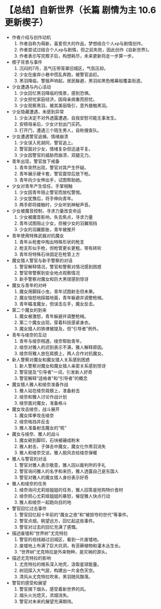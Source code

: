 # 【总结】自新世界（长篇 剧情为主 10.6更新楔子）

-   作者介绍与创作动机
    1.  作者自称为萌新，喜爱但大的作品，梦想结合个人xp与剧情创作。
    2.  作者尝试过结合个人xp与剧情，但之前失败，因此创作《自新世界》。
    3.  作者表示写完楔子后，构想耗尽，未来更新将走一步算一步。
-   楔子背景与事件
    1.  沉闷的7月，高气压带笼罩旧城区，气氛压抑。
    2.  少女在废弃小巷中慌乱奔跑，被警官追赶。
    3.  黑羽降临，警报声响起，居民躲避，黑羽如黑色帷幕般覆盖街道。
-   少女遭遇与内心活动
    1.  少女回忆黑羽降临的情景，感到恐惧。
    2.  少女担忧家庭经济，因母亲病重而担忧。
    3.  少女观察黑羽，被其美丽吸引，意外接触黑羽。
-   少女隐藏遭遇，未感到异常
    1.  少女决定不对外透露遭遇，自我安慰可能无事发生。
    2.  安顿母亲后，少女计划出门买药。
    3.  打开门，遭遇三个陌生男人，自称搜查队。
-   少女遭遇警官追捕，情绪崩溃
    1.  少女误入死胡同，警官追上。
    2.  警官面对少女，情绪复杂但迅速平复。
    3.  少女因警官的威胁而崩溃，双腿无力。
-   青年出现，警官放下戒备
    1.  青年突然出现，警官对其产生怀疑。
    2.  青年展示硬卡套，警官震惊后放下枪。
    3.  青年向少女伸出手，试图帮助她。
-   少女对青年产生信任，手掌相触
    1.  少女因青年阻止警官而放松警惕。
    2.  少女犹豫后，将手伸向青年。
    3.  两手即将接触时，少女听到神秘声音。
-   少女被魔音控制，寻求力量改变命运
    1.  少女被魔音影响，失去焦点，寻求力量
    2.  青年试图阻止少女，但被少女的羽翼阻挡
    3.  少女的羽翼膨胀，青年被推开
-   青年使用特殊武器对抗魔女
    1.  青年从枪套中掏出特殊形状的枪支
    2.  枪支形似手枪，但枪管更长更粗，带有转轮
    3.  青年将特殊石块固定在枪管上方
-   魔女猎人警官与新手警察的对话
    1.  警官解释情况，警官和警察对情况感到困惑
    2.  警官带警察到安全地点观察情况
    3.  新手警察对魔女和巨大黑球感到惊讶
-   魔女与青年的对峙
    1.  魔女用脚踩小虫，青年试图射击但未果。
    2.  魔女恼怒地踩踏地面，青年躲避并调整枪械。
    3.  青年瞄准魔女，但误击左手，魔女反击。
-   第二个魔女的到来
    1.  魔女被激怒，青年躲避并调整枪械。
    2.  第二个魔女出现，穿着科技感紧身衣。
    3.  魔女猎人的铁律被提及，但“引导者”例外。
-   青年与绫奈的互动
    1.  青年与绫奈相遇，绫奈帮助青年。
    2.  绫奈对雅人的迟到表示不满，雅人解释原因。
    3.  绫奈将雅人放在肩膀上，两人合作对抗魔女。
-   新人警察对魔女和魔女猎人关系感到困惑
    1.  新人警察对魔女和魔女猎人亲密关系感到惊讶
    2.  警官提及“引导者”一词，引发新人好奇
    3.  警官解释“适格者”和“引导者”的概念
-   魔女猎人雅人和绫奈准备作战
    1.  雅人站在绫奈肩膀上，准备射击
    2.  绫奈和雅人讨论作战计划
    3.  绫奈面对魔女，准备格斗
-   魔女攻击绫奈，战斗展开
    1.  魔女挥拳攻击绫奈
    2.  绫奈格挡并反击
    3.  雅人准备射击魔女的“核”
-   魔女与绫奈、雅人的战斗
    1.  魔女砸到脚印，石块被碾成粉末
    2.  雅人射击，子弹击中魔女，魔女化作黑羽消失
    3.  雅人和绫奈交谈，雅人脱风衣给绫奈保暖
-   雅人与警官的对话
    1.  警官对雅人表示敬意，雅人回以裁判所的手礼
    2.  警官询问雅人的名字和来历，雅人透露自己是东国人
    3.  警官对雅人的魔女猎人身份表示好奇
-   雅人和绫奈的任务
    1.  绫奈询问尤莉娅姐姐的任务，雅人回答是抢购特价食材
    2.  绫奈担心尤莉娅姐姐的暴怒，催促雅人快点行动
    3.  雅人和绫奈一起跑向目的地
-   警官回忆过去事件
    1.  警官回忆起十年前的“魔女之夜”和“被掠夺的世代”等事件。
    2.  警官点烟，眺望远方，回忆起这些事件。
    3.  警官对过去的回忆充满了感慨。
-   描述废墟和“世界树”尤克特拉
    1.  警官的视线越过旧城区，看到一片废墟地。
    2.  废墟地上布满了巨大坑洞，有苔藓植物和灌木丛生长。
    3.  “世界树”尤克特拉是外来物种，是灾祸的源头。
-   描述尤克特拉的影响
    1.  尤克特拉的根系深入地壳，汲取星球能量。
    2.  树冠探入大气层，构建出一片金色天空。
    3.  清风从尤克特拉吹来，黑羽随风飘落。
-   警官的感受和展望
    1.  警官摘下烟头，感受着新世界的风。
    2.  烟头火光熄灭，浓烟消失。
    3.  警官对未来的展望充满期待。